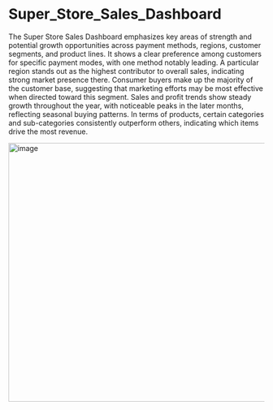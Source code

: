 # Super_Store_Sales_Dashboard
The Super Store Sales Dashboard emphasizes key areas of strength and potential growth opportunities across payment methods, regions, customer segments, and product lines.
It shows a clear preference among customers for specific payment modes, with one method notably leading. A particular region stands out as the highest contributor to overall sales, indicating strong market presence there. Consumer buyers make up the majority of the customer base, suggesting that marketing efforts may be most effective when directed toward this segment. Sales and profit trends show steady growth throughout the year, with noticeable peaks in the later months, reflecting seasonal buying patterns. In terms of products, certain categories and sub-categories consistently outperform others, indicating which items drive the most revenue. 

<img width="901" height="510" alt="image" src="https://github.com/user-attachments/assets/3f635aec-a723-40da-a045-e59cb8ed7e57" />
